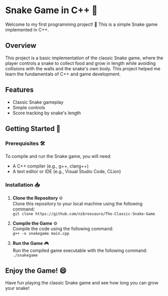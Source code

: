 # Snake Game in C++ 🐍

Welcome to my first programming project! 🎉 This is a simple Snake game implemented in C++.

## Overview
This project is a basic implementation of the classic Snake game, where the player controls a snake to collect food and grow in length while avoiding collisions with the walls and the snake's own body. This project helped me learn the fundamentals of C++ and game development.

## Features
- Classic Snake gameplay
- Simple controls
- Score tracking by snake's length

## Getting Started 🚀

### Prerequisites 🛠️
To compile and run the Snake game, you will need:
- A C++ compiler (e.g., g++, clang++)
- A text editor or IDE (e.g., Visual Studio Code, CLion)

### Installation 📥
1. **Clone the Repository** 🌐  
   Clone this repository to your local machine using the following command:  
   `git clone https://github.com/nibroosauro/The-Classic-Snake-Game`
   
2. **Compile the Game** ⚙️  
   Compile the code using the following command:  
   `g++ -o snakegame main.cpp`
   
3. **Run the Game** 🎮  
   Run the compiled game executable with the following command:  
   `./snakegame`

## Enjoy the Game! 😄  
Have fun playing the classic Snake game and see how long you can grow your snake!
